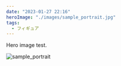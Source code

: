 ```yaml
---
date: "2023-01-27 22:16"
heroImage: "./images/sample_portrait.jpg"
tags:
  - フィギュア
---
```


Hero image test.

![sample_portrait](./images/sample_portrait.jpg)

